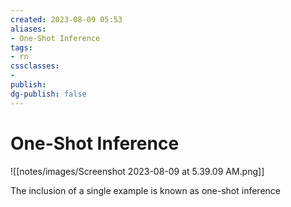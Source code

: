```yaml
---
created: 2023-08-09 05:53
aliases: 
- One-Shot Inference
tags:
- rn
cssclasses:
- 
publish:
dg-publish: false
---
```


<!-- 
tags: 
-->

<!--internal
parent:: [[20230809055132 In-Context Learning (ICL)]]
child:: [[]]
related:: [[]]
-->

<!--external
- [ ] []()
-->

# One-Shot Inference

![[notes/images/Screenshot 2023-08-09 at 5.39.09 AM.png]]

The inclusion of a single example is known as one-shot inference